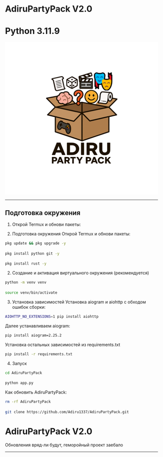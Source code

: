 # AdiruPartyPack V2.0
# Python 3.11.9

![AdiruPartyPack](https://raw.githubusercontent.com/Adiru1337/AdiruPartyDraw/refs/heads/main/partypack.png)

---

## Подготовка окружения

1. Открой Termux и обнови пакеты:


1. Подготовка окружения
Открой Termux и обнови пакеты:
```bash
pkg update && pkg upgrade -y

pkg install python git -y

pkg install rust -y
```
2. Создание и активация виртуального окружения (рекомендуется)
```bash
python -m venv venv

source venv/bin/activate
```
3. Установка зависимостей
Установка aiogram и aiohttp с обходом ошибок сборки:
```bash
AIOHTTP_NO_EXTENSIONS=1 pip install aiohttp
```
Далее устанавливаем aiogram:
```bash
pip install aiogram=2.25.2
```
Установка остальных зависимостей из requirements.txt
```bash
pip install -r requirements.txt
```
4. Запуск
```bash
cd AdiruPartyPack

python app.py
```
Как обновить AdiruPartyPack:
```bash
rm -rf AdiruPartyPack

git clone https://github.com/Adiru1337/AdiruPartyPack.git
```
# AdiruPartyPack V2.0

Обновления вряд-ли будут, геморойный проект заебало


------------------------------------------------------------



